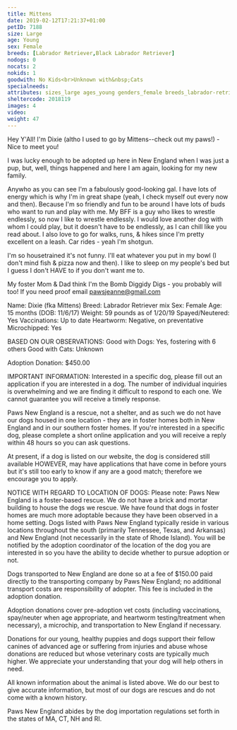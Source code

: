 ```yaml
---
title: Mittens
date: 2019-02-12T17:21:37+01:00
petID: 7188
size: Large
age: Young
sex: Female
breeds: [Labrador Retriever,Black Labrador Retriever]
nodogs: 0
nocats: 2
nokids: 1
goodwith: No Kids<br>Unknown with&nbsp;Cats
specialneeds: 
attributes: sizes_large ages_young genders_female breeds_labrador-retriever breeds_black-labrador-retriever options_no-kids
sheltercode: 2018119
images: 4
video: 
weight: 47
---
```


Hey Y'All!  I'm Dixie (altho I used to go by Mittens--check out my paws!)  - Nice to meet you!

I was lucky enough to be adopted up here in New England when I was just a pup, but, well, things happened and here I am again, looking for my new family.  

Anywho as you can see I'm a fabulously good-looking gal.  I have lots of energy which is why I'm in great shape (yeah, I check myself out every now and then).  Because I'm so friendly and fun to be around I have lots of buds who want to run and play with me.  My BFF is a guy who likes to wrestle endlessly, so now I like to wrestle endlessly.  I would love another dog with whom I could play, but it doesn't have to be endlessly, as I can chill like you read about.   I also love to go for walks, runs, & hikes since I'm pretty excellent on a leash.  Car rides - yeah I'm shotgun. 

I'm so housetrained it's not funny.   I'll eat whatever you put in my bowl (I don't mind fish & pizza now and then).   I like to sleep on my people's bed but I guess I don't HAVE to if you don't want me to. 

My foster Mom & Dad think I'm the Bomb Diggidy Digs - you probably will too!
If you need proof email pawsjeanne@gmail.com 

Name:  Dixie (fka Mittens)
Breed: Labrador Retriever mix
Sex: Female
Age:    15 months (DOB:  11/6/17)
Weight: 59 pounds as of 1/20/19
Spayed/Neutered: Yes
Vaccinations: Up to date
Heartworm: Negative, on preventative
Microchipped: Yes


BASED ON OUR OBSERVATIONS:
Good with Dogs: Yes, fostering with 6 others 
Good with Cats: Unknown 


Adoption Donation:  $450.00 

 
IMPORTANT INFORMATION:
Interested in a specific dog, please fill out an application if you are interested in a dog. The number of individual inquiries is overwhelming and we are finding it difficult to respond to each one. We cannot guarantee you will receive a timely response.
 
Paws New England is a rescue, not a shelter, and as such we do not have our dogs housed in one location - they are in foster homes both in New England and in our southern foster homes.   If you're interested in a specific dog, please complete a short online application and you will receive a reply within 48 hours so you can ask questions.
 
At present, if a dog is listed on our website, the dog is considered still available HOWEVER, may have applications that have come in before yours but it's still too early to know if any are a good match; therefore we encourage you to apply.
 

NOTICE WITH REGARD TO LOCATION OF DOGS:  Please note: Paws New England is a foster-based rescue. We do not have a brick and mortar building to house the dogs we rescue. We have found that dogs in foster homes are much more adoptable because they have been observed in a home setting. Dogs listed with Paws New England typically reside in various locations throughout the south (primarily Tennessee, Texas, and Arkansas) and New England (not necessarily in the state of Rhode Island). You will be notified by the adoption coordinator of the location of the dog you are interested in so you have the ability to decide whether to pursue adoption or not.

Dogs transported to New England are done so at a fee of $150.00 paid directly to the transporting company by Paws New England; no additional transport costs are responsibility of adopter. This fee is included in the adoption donation.

Adoption donations cover pre-adoption vet costs (including vaccinations, spay/neuter when age appropriate, and heartworm testing/treatment when necessary), a microchip, and transportation to New England if necessary.

Donations for our young, healthy puppies and dogs support their fellow canines of advanced age or suffering from injuries and abuse whose donations are reduced but whose veterinary costs are typically much higher. We appreciate your understanding that your dog will help others in need.

All known information about the animal is listed above. We do our best to give accurate information, but most of our dogs are rescues and do not come with a known history.

Paws New England abides by the dog importation regulations set forth in the states of MA, CT, NH and RI.